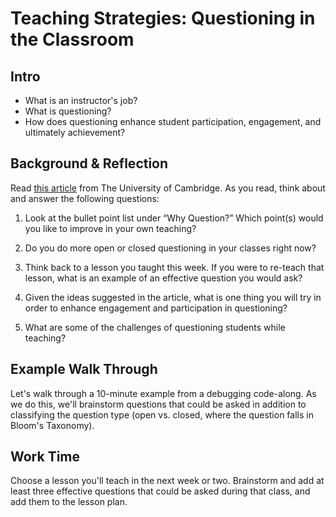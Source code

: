# Teaching Strategies: Questioning in the Classroom

## Intro

* What is an instructor's job? 
* What is questioning?
* How does questioning enhance student participation, engagement, and ultimately achievement? 

## Background & Reflection

Read [this article](http://oer.educ.cam.ac.uk/wiki/Teaching_Approaches/Questioning) from The University of Cambridge. As you read, think about and answer the following questions:

1) Look at the bullet point list under “Why Question?” Which point(s) would you like to improve in your own teaching?

1) Do you do more open or closed questioning in your classes right now?

1) Think back to a lesson you taught this week. If you were to re-teach that lesson, what is an example of an effective question you would ask? 

1) Given the ideas suggested in the article, what is one thing you will try in order to enhance engagement and participation in questioning? 

1) What are some of the challenges of questioning students while teaching? 

## Example Walk Through

Let's walk through a 10-minute example from a debugging code-along. As we do this, we'll brainstorm questions that could be asked in addition to classifying the question type (open vs. closed, where the question falls in Bloom's Taxonomy).

## Work Time

Choose a lesson you'll teach in the next week or two. Brainstorm and add at least three effective questions that could be asked during that class, and add them to the lesson plan. 
